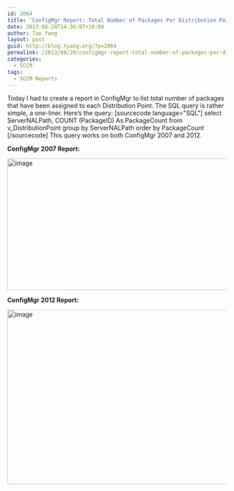 ```yaml
---
id: 2064
title: 'ConfigMgr Report: Total Number of Packages Per Distribution Point'
date: 2013-08-20T14:36:07+10:00
author: Tao Yang
layout: post
guid: http://blog.tyang.org/?p=2064
permalink: /2013/08/20/configmgr-report-total-number-of-packages-per-distribution-point/
categories:
  - SCCM
tags:
  - SCCM Reports
---
```

Today I had to create a report in ConfigMgr to list total number of packages that have been assigned to each Distribution Point. The SQL query is rather simple, a one-liner. Here’s the query:
[sourcecode language="SQL"]
select ServerNALPath, COUNT (PackageID) As PackageCount from v_DistributionPoint group by ServerNALPath order by PackageCount
[/sourcecode]
This query works on both ConfigMgr 2007 and 2012.

<strong>ConfigMgr 2007 Report:</strong>

<a href="http://blog.tyang.org/wp-content/uploads/2013/08/image9.png"><img style="background-image: none; padding-left: 0px; padding-right: 0px; display: inline; padding-top: 0px; border: 0px;" title="image" alt="image" src="http://blog.tyang.org/wp-content/uploads/2013/08/image_thumb9.png" width="580" height="302" border="0" /></a>

<strong>ConfigMgr 2012 Report:</strong>

<a href="http://blog.tyang.org/wp-content/uploads/2013/08/image10.png"><img style="background-image: none; padding-left: 0px; padding-right: 0px; display: inline; padding-top: 0px; border: 0px;" title="image" alt="image" src="http://blog.tyang.org/wp-content/uploads/2013/08/image_thumb10.png" width="580" height="400" border="0" /></a>